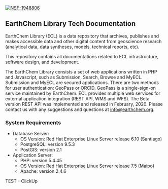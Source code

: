    [![NSF-1948806](https://img.shields.io/badge/NSF-1928366-blue.svg)](https://nsf.gov/awardsearch/showAward?AWD_ID=1948806)
##  EarthChem Library Tech Documentation

EarthChem Library (ECL) is a data repository that archives, publishes and makes accessible data and other digital content from geoscience research (analytical data, data syntheses, models, technical reports, etc).

This repository contains all documentations related to ECL infrastructure, software design, and development.

The EarthChem Library consists a set of web applications written in PHP and Javascript, such as Submission, Search, Browse and MyECL. Submission and MyECL are secured applications. There are two methods for user authentication: GeoPass or ORCID. GeoPass is a single-sign-on service maintained by EarthChem. 
ECL provides multiple web services for external application integration (REST API, WMS and WFS). The Beta version REST API was implemented and released in February, 2020. Please contact us with any suggestions and questions at info@earthchem.org.

### System Requirements
* Database Server:
  * OS Version: Red Hat Enterprise Linux Server release 6.10 (Santiago)
  * PostgreSQL: version 9.5.3
  * PostGIS: version 2.1
* Application Server:
  * PHP: version 5.4.45
  * OS Version: Red Hat Enterprise Linux Server release 7.5 (Maipo)
  * Apache: version 2.4.6


TEST - ClickUp
